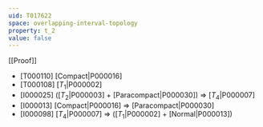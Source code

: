 ```yaml
---
uid: T017622
space: overlapping-interval-topology
property: t_2
value: false
---
```

[[Proof]]

* [T000110] [Compact|P000016]
* [T000108] [$T_1$|P000002]
* [I000025] ([$T_2$|P000003] + [Paracompact|P000030]) => [$T_4$|P000007]
* [I000013] [Compact|P000016] => [Paracompact|P000030]
* [I000098] [$T_4$|P000007] => ([$T_1$|P000002] + [Normal|P000013])

